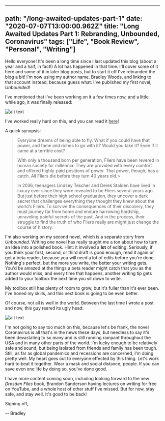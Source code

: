 ---
path: "/long-awaited-updates-part-1"
date: "2020-07-07T13:00:00.962Z"
title: "Long Awaited Updates Part 1: Rebranding, Unbounded, Coronavirus"
tags: ["Life", "Book Review", "Personal", "Writing"]
------

Hello everyone! It's been a long time since I last updated this blog (about a year and a half, in fact!) A lot has happened in that time. I'll cover some of it here and some of it in later blog posts, but to start it off I've rebranded the blog a bit! I'm now using my author name, Bradley Woods, and linking to that account instead, because guess what: I've published my first novel, *Unbounded*!

I've mentioned that I've been working on it a few times now, and a little while ago, it was finally released:

![alt text](https://bradleywoodsauthor.github.io/images/unbounded.jpg "The cover of my new novel, Unbounded!")


I've worked really hard on this, and you can read it [here](http://amazon.com/dp/B0873YKZ5J)!

A quick synopsis: 


>Everyone dreams of being able to fly. What if you could have that power, and fame and riches to go with it? Would you take it? Even if it came at a terrible cost?
>
>With only a thousand born per generation, Fliers have been revered in human society for millennia. They are provided with every comfort and offered highly-paid positions of power. That power, though, has a catch. All Fliers die before they turn 40 years old.>
>
>In 2036, teenagers Lindsey Tescher and Derek Stalden have lived in luxury ever since they were revealed to be Fliers several years ago. But just before their high school graduation, they uncover a dark secret that challenges everything they thought they knew about the world’s Fliers. To survive the consequences of their discovery, they must journey far from home and endure harrowing hardship, unraveling painful secrets of the past. And in the process, their struggle to find the truth of who Fliers really are might just change the course of history.


I'm also working on my second novel, which is a separate story from *Unbounded*. Writing one novel has really taught me a ton about how to turn an idea into a polished book. Hint: it involved a **lot** of editing. Seriously, if you think your first, second, or third draft is good enough, read it again or get a beta reader, because you will need a lot of edits before you're done. Nothing's perfect, but the more you write, the better your writing gets. You'd be amazed at the things a beta reader might catch that you as the author would miss, and every time that happens, another writing tip gets added to your toolbox the next time you sit down to write. 

My toolbox still has plenty of room to grow, but it's fuller than it's ever been. I've honed my skills, and this next book is going to be even better.

Of course, not all is well in the world. Between the last time I wrote a post and now, this guy reared its ugly head:

![alt text](https://www.minnpost.com/wp-content/uploads/2020/03/coronavirusCDC640.png?w=640&strip=all "Coronavirus")


I'm not going to say too much on this, because let's be frank, the novel Coronavirus is all that's in the news these days, but needless to say it's been devastating to so many and is still running rampant throughout the USA and in many other parts of the world. I'm lucky enough to be relatively safe and sound, but being isolated from friends and family has been tough. Still, as far as global pandemics and recessions are concerned, I'm doing pretty well. My heart goes out to everyone effected by this thing. Let's work hard to beat it together. Wear a mask and social distance, people. If you can save even one life by doing so, you've done good.

I have more content coming soon, including looking forward to the new *Dresden Files* book, Brandon Sanderson having lectures on writing for free on YouTube, and a whole host of other stuff I've missed. But for now, stay safe, and stay well. It's good to be back!

Signing off,

-- Bradley